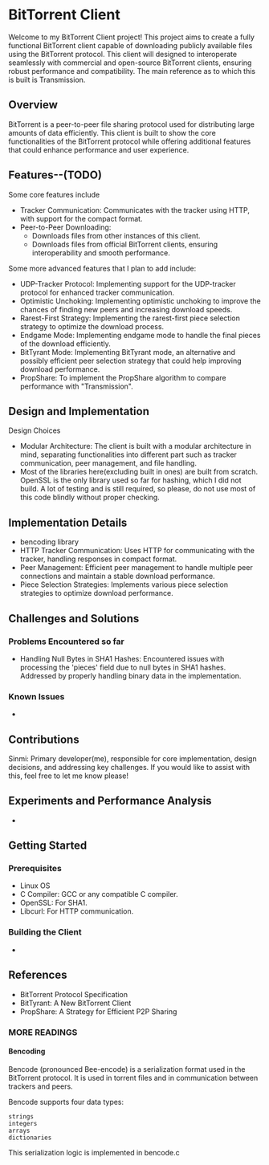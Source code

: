 # BitTorrent Client

Welcome to my BitTorrent Client project! This project aims to create a fully functional BitTorrent client capable of downloading publicly available files using the BitTorrent protocol. This client will designed to interoperate seamlessly with commercial and open-source BitTorrent clients, ensuring robust performance and compatibility. The main reference as to which this is built is Transmission.

## Overview
BitTorrent is a peer-to-peer file sharing protocol used for distributing large amounts of data efficiently. This client is built to show the core functionalities of the BitTorrent protocol while offering additional features that could enhance performance and user experience.

## Features--(TODO)
Some core features include

- Tracker Communication: Communicates with the tracker using HTTP, with support for the compact format.
- Peer-to-Peer Downloading:
    - Downloads files from other instances of this client.
    - Downloads files from official BitTorrent clients, ensuring interoperability and smooth performance.

Some more advanced features that I plan to add include:

- UDP-Tracker Protocol: Implementing support for the UDP-tracker protocol for enhanced tracker communication.
- Optimistic Unchoking: Implementing optimistic unchoking to improve the chances of finding new peers and increasing download speeds.
- Rarest-First Strategy: Implementing the rarest-first piece selection strategy to optimize the download process.
- Endgame Mode: Implementing endgame mode to handle the final pieces of the download efficiently.
- BitTyrant Mode: Implementing BitTyrant mode, an alternative and possibly efficient peer selection strategy that could help improving download performance.
- PropShare: To implement the PropShare algorithm to compare performance with "Transmission".

## Design and Implementation
Design Choices

- Modular Architecture: The client is built with a modular architecture in mind, separating functionalities into different part such as tracker communication, peer management, and file handling.
- Most of the libraries here(excluding built in ones) are built from scratch. OpenSSL is the only library used so far for hashing, which I did not build. A lot of testing and is still required, so please, do not use most of this code blindly without proper checking.

## Implementation Details
- bencoding library
- HTTP Tracker Communication: Uses HTTP for communicating with the tracker, handling responses in compact format.
- Peer Management: Efficient peer management to handle multiple peer connections and maintain a stable download performance.
- Piece Selection Strategies: Implements various piece selection strategies to optimize download performance.

## Challenges and Solutions
### Problems Encountered so far

- Handling Null Bytes in SHA1 Hashes: Encountered issues with processing the 'pieces' field due to null bytes in SHA1 hashes. Addressed by properly handling binary data in the implementation.


### Known Issues
- 

## Contributions

Sinmi: Primary developer(me), responsible for core implementation, design decisions, and addressing key challenges. If you would like to assist with this, feel free to let me know please!

## Experiments and Performance Analysis
- 

## Getting Started
### Prerequisites
- Linux OS
- C Compiler: GCC or any compatible C compiler.
- OpenSSL: For SHA1.
- Libcurl: For HTTP communication.

### Building the Client
- 

## References
- BitTorrent Protocol Specification
- BitTyrant: A New BitTorrent Client
- PropShare: A Strategy for Efficient P2P Sharing



### MORE READINGS

#### Bencoding
Bencode (pronounced Bee-encode) is a serialization format used in the BitTorrent protocol. It is used in torrent files and in communication between trackers and peers.

Bencode supports four data types:

    strings
    integers
    arrays
    dictionaries
This serialization logic is implemented in bencode.c
